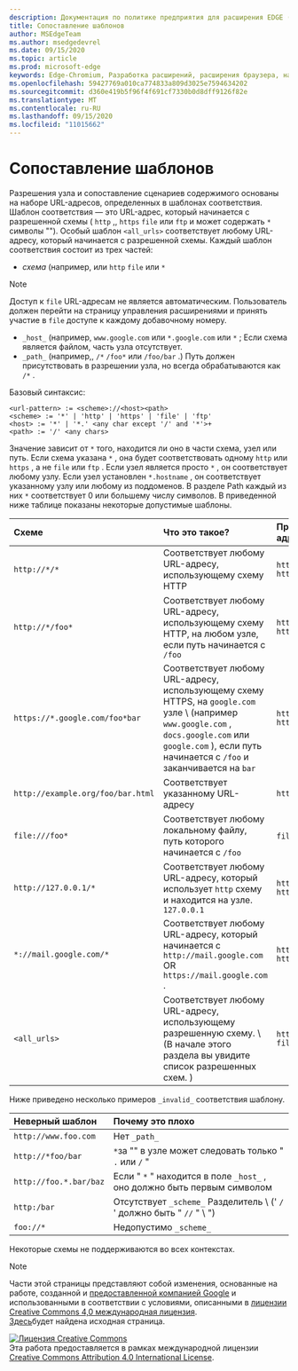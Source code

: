 ```yaml
---
description: Документация по политике предприятия для расширения EDGE (Chromium).
title: Сопоставление шаблонов
author: MSEdgeTeam
ms.author: msedgedevrel
ms.date: 09/15/2020
ms.topic: article
ms.prod: microsoft-edge
keywords: Edge-Chromium, Разработка расширений, расширения браузера, надстройки, центр партнера, разработчик
ms.openlocfilehash: 59427769a010ca774833a809d3025e7594634202
ms.sourcegitcommit: d360e419b5f96f4f691cf7330b0d8dff9126f82e
ms.translationtype: MT
ms.contentlocale: ru-RU
ms.lasthandoff: 09/15/2020
ms.locfileid: "11015662"
---
```

# Сопоставление шаблонов

Разрешения узла и сопоставление сценариев содержимого основаны на наборе URL-адресов, определенных в шаблонах соответствия.  Шаблон соответствия — это URL-адрес, который начинается с разрешенной схемы ( `http` ,, `https` `file` или `ftp` и может содержать `*` символы "").  Особый шаблон `<all_urls>` соответствует любому URL-адресу, который начинается с разрешенной схемы.  Каждый шаблон соответствия состоит из трех частей:  

*   _схема_ (например, или `http` `file` или `*`  

> [!NOTE]
> Доступ к `file` URL-адресам не является автоматическим.  Пользователь должен перейти на страницу управления расширениями и принять участие в `file` доступе к каждому добавочному номеру.  

*   `_host_` (например, `www.google.com` или `*.google.com` или `*` ; Если схема является файлом, часть узла отсутствует.  
*   `_path_` (например,, `/*` `/foo*` или `/foo/bar` .)  Путь должен присутствовать в разрешении узла, но всегда обрабатываются как `/*` .  

Базовый синтаксис:  

```shell
<url-pattern> := <scheme>://<host><path>
<scheme> := '*' | 'http' | 'https' | 'file' | 'ftp'
<host> := '*' | '*.' <any char except '/' and '*'>+
<path> := '/' <any chars>
```  

Значение зависит от `*` того, находится ли оно в части схема, узел или путь.  Если схема указана `*` , она будет соответствовать одному `http` или `https` , а не `file` или `ftp` .  Если узел является просто `*` , он соответствует любому узлу. Если узел установлен `*.hostname` , он соответствует указанному узлу или любому из поддоменов.  В разделе Path каждый из них `*` соответствует 0 или большему числу символов.  В приведенной ниже таблице показаны некоторые допустимые шаблоны.  

| Схеме | Что это такое? | Примеры совпадающих URL-адресов |  
|:--- |:--- |:--- |  
| `http://*/*` | Соответствует любому URL-адресу, использующему схему HTTP | `http://www.google.com` `http://example.org/foo/bar.html` |  
| `http://*/foo*` | Соответствует любому URL-адресу, использующему схему HTTP, на любом узле, если путь начинается с `/foo` | `http://example.com/foo/bar.html` `http://www.google.com/foo` |  
| `https://*.google.com/foo*bar` | Соответствует любому URL-адресу, использующему схему HTTPS, на `google.com` узле \ (например `www.google.com` , `docs.google.com` или `google.com` \), если путь начинается с `/foo` и заканчивается на `bar` | `https://www.google.com/foo/baz/bar` `https://docs.google.com/foobar` |  
| `http://example.org/foo/bar.html` | Соответствует указанному URL-адресу | `http://example.org/foo/bar.html` |  
|`file:///foo*` | Соответствует любому локальному файлу, путь которого начинается с `/foo` | `file:///foo/bar.html` `file:///foo` |  
| `http://127.0.0.1/*` | Соответствует любому URL-адресу, который использует `http` схему и находится на узле. `127.0.0.1` | `http://127.0.0.1` `http://127.0.0.1/foo/bar.html` |  
| `*://mail.google.com/*` | Соответствует любому URL-адресу, который начинается с `http://mail.google.com` OR `https://mail.google.com` . | `http://mail.google.com/foo/baz/bar` `https://mail.google.com/foobar` |  
| `<all_urls>` | Соответствует любому URL-адресу, использующему разрешенную схему. \ (В начале этого раздела вы увидите список разрешенных схем. \) | `http://example.org/foo/bar.html` `file:///bar/baz.html` |  

Ниже приведено несколько примеров `_invalid_` соответствия шаблону.

| Неверный шаблон | Почему это плохо |  
|:--- |:--- |  
| `http://www.foo.com` | Нет `_path_` |  
| `http://*foo/bar` | `*`за "" в узле может следовать только " `.` или `/` " |  
| `http://foo.*.bar/baz` | Если " `*` " находится в поле `_host_` , оно должно быть первым символом |  
| `http:/bar` | Отсутствует `_scheme_` Разделитель \ (' `/` ' должно быть " `//` " \ ") |  
| `foo://*` | Недопустимо `_scheme_` |  

Некоторые схемы не поддерживаются во всех контекстах.

> [!NOTE]
> Части этой страницы представляют собой изменения, основанные на работе, созданной и [предоставленной компанией Google][GoogleSitePolicies] и использованными в соответствии с условиями, описанными в [лицензии Creative Commons 4,0 международная лицензия][CCA4IL].  
> [Здесь](https://developer.chrome.com/extensions/match_patterns/)будет найдена исходная страница.  

[![Лицензия Creative Commons][CCby4Image]][CCA4IL]  
Эта работа предоставляется в рамках международной лицензии [Creative Commons Attribution 4.0 International License][CCA4IL].  

[CCA4IL]: https://creativecommons.org/licenses/by/4.0  
[CCby4Image]: https://i.creativecommons.org/l/by/4.0/88x31.png  
[GoogleSitePolicies]: https://developers.google.com/terms/site-policies  
